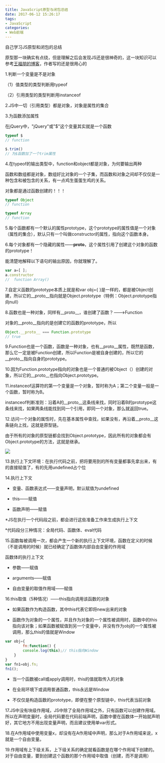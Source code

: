 ```yaml
---
title: JavaScript原型与闭包总结
date: 2017-06-12 15:26:17
tags:
- JavaScript
categories:
- Web前端
---
```

自己学习JS原型和闭包的总结
<!--more-->
原型那一块确实有点绕，但是理解之后会发现JS还是很神奇的，这一块知识可以参考[王福朋的博客](http://www.cnblogs.com/wangfupeng1988/p/3977924.html)，作者写的还是很用心的

1.判断一个变量是不是对象

（1）值类型的类型判断用typeof

（2）引用类型的类型判断用instanceof

2.JS中一切（引用类型）都是对象，对象是属性的集合

3.为函数添加属性

在jQuery中，"jQuery"或"$"这个变量其实就是一个函数

```javascript
typeof $  
// function

$.trim()
// 为$函数加了一个trim属性
```

4.在typeof的输出类型中，function和object都是对象，为何要输出两种

函数和数组都是对象，数组好比对象的一个子集，而函数和对象之间却不仅仅是一种包含和被包含的关系，有一点鸡生蛋蛋生鸡的关系。

对象都是通过函数创建的！！！
```javascript
typeof Object
// function

typeof Array
// function
```

5.每个函数都有一个默认的属性prototype，这个prototype的属性值是一个对象（属性的集合），默认只有一个叫做constructor的属性，指向这个函数本身。

6.每个对象都有一个隐藏的属性——__proto__，这个属性引用了创建这个对象的函数的prototype！

能清楚地解释以下语句的输出原因，你就理解了。
```javascript
var a=[ ]; 
a.constructor
//  function Array()
```

7.自定义函数的prototype本质上就是和var obj={ }是一样的，都是被Object创建，所以它的__proto__指向就是Object.prototype（特例：Object.prototype指向null）

8.函数也是一种对象，同样有__proto__，谁创建了函数？--->Function

对象的__proto__指向的是创建它的函数的prototype，所以
```javascript
Object.__proto__ === Function.prototype
// true
```

9.Function也是一个函数，函数是一种对象，也有__proto__属性，既然是函数，那么它一定是被Function创建，所以Function是被自身创建的，所以它的__proto__指向自身的prototype。


10.因为Function.prototype指向的对象也是一个普通的被Object（）创建的对象，所以它的__proto__也指向Object.prototype。


11.instanceof运算符的第一个变量是一个对象，暂时称为A；第二个变量一般是一个函数，暂时称为B。

instanceof判断准则：沿着A的__proto__这条线来找，同时沿着B的prototype这条线来找，如果两条线能找到同一个引用，即同一个对象，那么就返回true。


12.访问一个对象的属性时，先在基本属性中查找，如果没有，再沿着__proto__这条链向上找，这就是原型链。

由于所有的对象的原型链都会找到Object.prototype，因此所有的对象都会有Object.prototype的方法，这就是继承。

![](http://112.74.18.120/p06.png)

13.执行上下文环境：在执行代码之前，把将要用到的所有变量都事先拿出来，有的直接赋值了，有的先用undefined占个位

14.执行上下文

- 变量、函数表达式——变量声明，默认赋值为undefined

- this——赋值

- 函数声明——赋值

*JS在执行一个代码段之前，都会进行这些准备工作来生成执行上下文

*代码段分三种情况：全局代码、函数体、eval代码

15.函数每被调用一次，都会产生一个新的执行上下文环境，函数在定义的时候（不是调用的时候）就已经确定了函数体内部自由变量的作用域

函数体的执行上下文

- 参数——赋值

- arguments——赋值

- 自由变量的取值作用域——赋值

16.this取值（5种情况）——this指向调用该函数的对象

- 如果函数作为构造函数，其中this代表它即将new出来的对象

- 函数作为对象的一个属性，并且作为对象的一个属性被调用时，函数中的this指向该对象；如果函数被赋值到另一个变量中，并没有作为obj的一个属性被调用，那么this的值就是Window

```javascript
var obj={
        fn:function() {
        console.log(this);// this指向Window
    }
}
var fn1=obj.fn;
fn1();
```

- 当一个函数被call或apply调用时，this的值就取传入的对象

- 在全局环境下或调用普通函数，this永远是Window

- 不仅仅是构造函数的prototype，即便在整个原型链中，this代表当前对象


17.JS中没有块级作用域，JS中除了全局作用域之外，只有函数可以创建作用域。所以在声明变量时，全局代码要在代码前端声明，函数中要在函数体一开始就声明好，其它地方不用出现变量声明，而且建议使用单var形式。

18.在A作用域中使用变量x，却没有在A作用域中声明，那么对于A作用域来说，x就是一个自由变量。


19.作用域有上下级关系，上下级关系的确定就看函数是在哪个作用域下创建的。对于自由变量，要到创建这个函数的那个作用域中取值（创建，而不是调用）